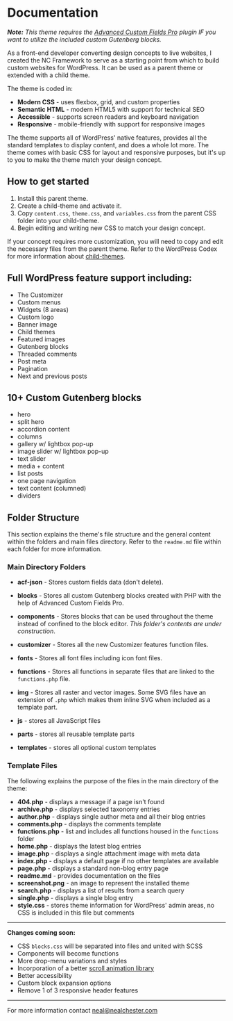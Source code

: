 # Documentation

***Note:** This theme requires the [Advanced Custom Fields Pro](https://www.advancedcustomfields.com/pro/) plugin IF you want to utilize the included custom Gutenberg blocks.*

As a front-end developer converting design concepts to live websites, I created the NC Framework to serve as a starting point from which to build custom websites for WordPress. It can be used as a parent theme or extended with a child theme. 

The theme is coded in:

* **Modern CSS** - uses flexbox, grid, and custom properties
* **Semantic HTML** - modern HTML5 with support for technical SEO
* **Accessible** - supports screen readers and keyboard navigation
* **Responsive** - mobile-friendly with support for responsive images

The theme supports all of WordPress' native features, provides all the standard templates to display content, and does a whole lot more. The theme comes with basic CSS for layout and responsive purposes, but it's up to you to make the theme match your design concept.

## How to get started

1. Install this parent theme.
2. Create a child-theme and activate it. 
3. Copy `content.css`, `theme.css`, and `variables.css` from the parent CSS folder into your child-theme.
4. Begin editing and writing new CSS to match your design concept. 

If your concept requires more customization, you will need to copy and edit the necessary files from the parent theme. Refer to the WordPress Codex for more information about [child-themes](https://developer.wordpress.org/themes/advanced-topics/child-themes/).

## Full WordPress feature support including:

  * The Customizer
  * Custom menus
  * Widgets (8 areas)
  * Custom logo
  * Banner image
  * Child themes
  * Featured images
  * Gutenberg blocks
  * Threaded comments
  * Post meta
  * Pagination
  * Next and previous posts

## 10+ Custom Gutenberg blocks

  * hero
  * split hero
  * accordion content
  * columns
  * gallery w/ lightbox pop-up
  * image slider w/ lightbox pop-up
  * text slider
  * media + content
  * list posts
  * one page navigation
  * text content (columned)
  * dividers


## Folder Structure

This section explains the theme's file structure and the general content within the folders and main files directory. Refer to the `readme.md` file within each folder for more information.

### Main Directory Folders

* **acf-json** - Stores custom fields data (don't delete).

* **blocks** - Stores all custom Gutenberg blocks created with PHP with the help of Advanced Custom Fields Pro.

* **components** - Stores blocks that can be used throughout the theme instead of confined to the block editor. *This folder's contents are under construction*.

* **customizer** - Stores all the new Customizer features function files.

* **fonts** - Stores all font files including icon font files.

* **functions** - Stores all functions in separate files that are linked to the `functions.php` file.

* **img** - Stores all raster and vector images. Some SVG files have an extension of `.php` which makes them inline SVG when included as a template part. 

* **js** - stores all JavaScript files

* **parts** - stores all reusable template parts

* **templates** - stores all optional custom templates 

### Template Files
The following explains the purpose of the files in the main directory of the theme:

* **404.php** - displays a message if a page isn't found
* **archive.php** - displays selected taxonomy entries
* **author.php** - displays single author meta and all their blog entries
* **comments.php** - displays the comments template
* **functions.php** - list and includes all functions housed in the `functions` folder 
* **home.php** - displays the latest blog entries 
* **image.php** - displays a single attachment image with meta data
* **index.php** - displays a default page if no other templates are available
* **page.php** - displays a standard non-blog entry page
* **readme.md** - provides documentation on the files
* **screenshot.png** - an image to represent the installed theme
* **search.php** - displays a list of results from a search query
* **single.php** - displays a single blog entry
* **style.css** - stores theme information for WordPress' admin areas, no CSS is included in this file but comments

***

**Changes coming soon:**

* CSS `blocks.css` will be separated into files and united with SCSS
* Components will become functions
* More drop-menu variations and styles
* Incorporation of a better [scroll animation library](https://greensock.com/)
* Better accessibility
* Custom block expansion options
* Remove 1 of 3 responsive header features

***

For more information contact neal@nealchester.com